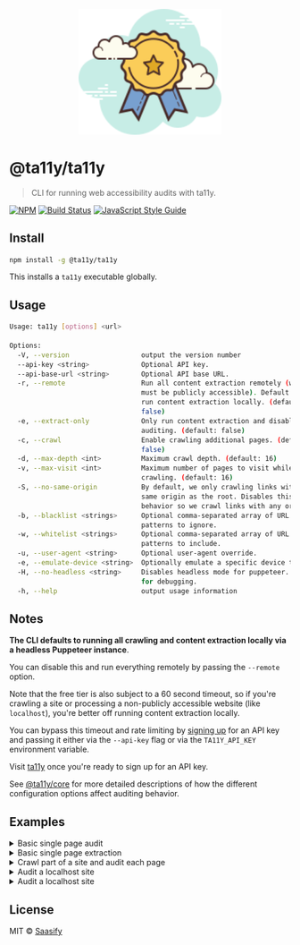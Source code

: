 <p align="center">
  <a href="https://ta11y.saasify.sh" title="ta11y">
    <img src="https://raw.githubusercontent.com/saasify-sh/ta11y/master/media/logo.svg?sanitize=true" alt="ta11y Logo" width="256" />
  </a>
</p>

# @ta11y/ta11y

> CLI for running web accessibility audits with ta11y.

[![NPM](https://img.shields.io/npm/v/ta11y.svg)](https://www.npmjs.com/package/@ta11y/ta11y) [![Build Status](https://travis-ci.com/saasify-sh/ta11y.svg?branch=master)](https://travis-ci.com/saasify-sh/ta11y) [![JavaScript Style Guide](https://img.shields.io/badge/code_style-standard-brightgreen.svg)](https://standardjs.com)

## Install

```bash
npm install -g @ta11y/ta11y
```

This installs a `ta11y` executable globally.

## Usage

```bash
Usage: ta11y [options] <url>

Options:
  -V, --version                  output the version number
  --api-key <string>             Optional API key.
  --api-base-url <string>        Optional API base URL.
  -r, --remote                   Run all content extraction remotely (website
                                 must be publicly accessible). Default is to
                                 run content extraction locally. (default:
                                 false)
  -e, --extract-only             Only run content extraction and disable
                                 auditing. (default: false)
  -c, --crawl                    Enable crawling additional pages. (default:
                                 false)
  -d, --max-depth <int>          Maximum crawl depth. (default: 16)
  -v, --max-visit <int>          Maximum number of pages to visit while
                                 crawling. (default: 16)
  -S, --no-same-origin           By default, we only crawling links with the
                                 same origin as the root. Disables this
                                 behavior so we crawl links with any origin.
  -b, --blacklist <strings>      Optional comma-separated array of URL glob
                                 patterns to ignore.
  -w, --whitelist <strings>      Optional comma-separated array of URL glob
                                 patterns to include.
  -u, --user-agent <string>      Optional user-agent override.
  -e, --emulate-device <string>  Optionally emulate a specific device type.
  -H, --no-headless <string>     Disables headless mode for puppeteer. Useful
                                 for debugging.
  -h, --help                     output usage information
```

## Notes

**The CLI defaults to running all crawling and content extraction locally via a headless Puppeteer instance**.

You can disable this and run everything remotely by passing the `--remote` option.

Note that the free tier is also subject to a 60 second timeout, so if you're crawling a site or processing a non-publicly accessible website (like `localhost`), you're better off running content extraction locally.

You can bypass this timeout and rate limiting by [signing up](https://ta11y.saasify.sh/pricing) for an API key and passing it either via the `--api-key` flag or via the `TA11Y_API_KEY` environment variable.

Visit [ta11y](https://ta11y.saasify.sh) once you're ready to sign up for an API key.

See [@ta11y/core](https://github.com/saasify-sh/ta11y/tree/master/packages/ta11y-core) for more detailed descriptions of how the different configuration options affect auditing behavior.

## Examples

<details>
<summary>Basic single page audit</summary>

```bash
ta11y https://example.com
```

```json
{
  "summary": {},
  "results": {
    "https://example.com": {
      "url": "https://example.com",
      "depth": 0,
      "rules": [
        {
          "code": "html-has-lang",
          "type": "error",
          "message": "<html> element must have a lang attribute (https://dequeuniversity.com/rules/axe/3.4/html-has-lang?application=axeAPI)",
          "description": "Ensures every HTML document has a lang attribute",
          "impact": "serious",
          "help": "<html> element must have a lang attribute",
          "helpUrl": "https://dequeuniversity.com/rules/axe/3.4/html-has-lang?application=axeAPI"
        },
        {
          "code": "landmark-one-main",
          "type": "error",
          "message": "Document must have one main landmark (https://dequeuniversity.com/rules/axe/3.4/landmark-one-main?application=axeAPI)",
          "description": "Ensures the document has only one main landmark and each iframe in the page has at most one main landmark",
          "impact": "moderate",
          "help": "Document must have one main landmark",
          "helpUrl": "https://dequeuniversity.com/rules/axe/3.4/landmark-one-main?application=axeAPI"
        },
        {
          "code": "region",
          "type": "error",
          "message": "All page content must be contained by landmarks (https://dequeuniversity.com/rules/axe/3.4/region?application=axeAPI)",
          "description": "Ensures all page content is contained by landmarks",
          "impact": "moderate",
          "help": "All page content must be contained by landmarks",
          "helpUrl": "https://dequeuniversity.com/rules/axe/3.4/region?application=axeAPI"
        }
      ]
    }
  }
}
```

</details>

<details>
<summary>Basic single page extraction</summary>

```bash
ta11y https://example.com --extract-only
```

```json
{
  "results": {
    "https://example.com": {
      "url": "https://example.com",
      "depth": 0,
      "content": "<!DOCTYPE html><html><head>\n    <title>Example Domain</title>\n\n    <meta charset=\"utf-8\">\n    <meta http-equiv=\"Content-type\" content=\"text/html; charset=utf-8\">\n    <meta name=\"viewport\" content=\"width=device-width, initial-scale=1\">\n    <style type=\"text/css\">\n    body {\n        background-color: #f0f0f2;\n        margin: 0;\n        padding: 0;\n        font-family: -apple-system, system-ui, BlinkMacSystemFont, \"Segoe UI\", \"Open Sans\", \"Helvetica Neue\", Helvetica, Arial, sans-serif;\n        \n    }\n    div {\n        width: 600px;\n        margin: 5em auto;\n        padding: 2em;\n        background-color: #fdfdff;\n        border-radius: 0.5em;\n        box-shadow: 2px 3px 7px 2px rgba(0,0,0,0.02);\n    }\n    a:link, a:visited {\n        color: #38488f;\n        text-decoration: none;\n    }\n    @media (max-width: 700px) {\n        div {\n            margin: 0 auto;\n            width: auto;\n        }\n    }\n    </style>    \n</head>\n\n<body>\n<div>\n    <h1>Example Domain</h1>\n    <p>This domain is for use in illustrative examples in documents. You may use this\n    domain in literature without prior coordination or asking for permission.</p>\n    <p><a href=\"https://www.iana.org/domains/example\">More information...</a></p>\n</div>\n\n\n</body></html>"
    }
  },
  "summary": {
    "root": "https://example.com",
    "visited": 1,
    "success": 1,
    "error": 0
  }
}
```

</details>

<details>
<summary>Crawl part of a site and audit each page</summary>

```bash
ta11y https://en.wikipedia.org --crawl --max-depth 1 --max-visit 8
```

This example will crawl and extract the target site locally and then perform a remote audit of the results. You can use the `--remote` flag to force the whole process to operate remotely.

</details>

<details>
<summary>Audit a localhost site</summary>

```bash
ta11y http://localhost:3000 --crawl
```

This example will crawl all pages of a local site and then perform an audit of the results. Note that the local site does not have to be publicly accessible.

</details>

<details>
<summary>Audit a localhost site</summary>

```bash
ta11y http://localhost:3000 --crawl
```

This example will crawl all pages of a local site and then perform an audit of the results. Note that the local site does not have to be publicly accessible.

</details>

## License

MIT © [Saasify](https://saasify.sh)
